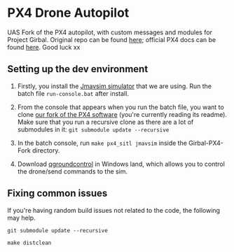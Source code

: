 # PX4 Drone Autopilot

UAS Fork of the PX4 autopilot, with custom messages and modules for Project Girbal. Original repo can be found [here](https://github.com/PX4/PX4-Autopilot); official PX4 docs can be found [here](https://docs.px4.io/master/en/). Good luck xx

## Setting up the dev environment
1. Firstly, you install the [Jmavsim simulator](https://docs.px4.io/master/en/dev_setup/dev_env_windows_cygwin.html) that we are using. Run the batch file `run-console.bat` after install. 

2. From the console that appears when you run the batch file, you want to clone [our fork of the PX4 software](https://github.com/MonashUAS/Girbal-PX4-Fork) (you're currently reading its readme). Make sure that you run a recursive clone as there are a lot of submodules in it: `git submodule update --recursive`

3. In the batch console, run `make px4_sitl jmavsim` inside the Girbal-PX4-Fork directory. 

3. Download [qgroundcontrol](https://docs.qgroundcontrol.com/master/en/releases/daily_builds.html) in Windows land, which allows you to control the drone/send commands to the sim.

## Fixing common issues
If you're having random build issues not related to the code, the following may help. 

`git submodule update --recursive`

`make distclean`
